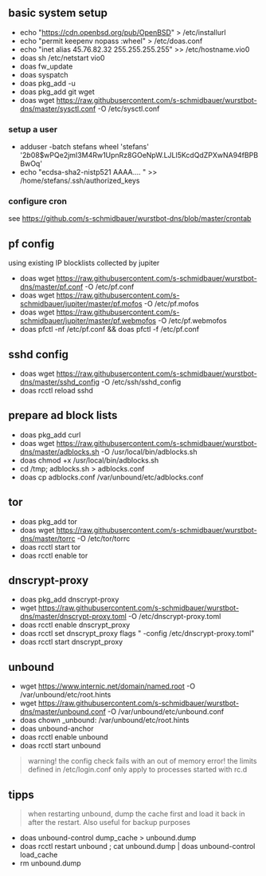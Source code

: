 ## basic system setup
* echo "https://cdn.openbsd.org/pub/OpenBSD" > /etc/installurl
* echo "permit keepenv nopass :wheel" > /etc/doas.conf
* echo "inet alias 45.76.82.32 255.255.255.255" >> /etc/hostname.vio0
* doas sh /etc/netstart vio0
* doas fw_update
* doas syspatch
* doas pkg_add -u
* doas pkg_add git wget
* doas wget https://raw.githubusercontent.com/s-schmidbauer/wurstbot-dns/master/sysctl.conf -O /etc/sysctl.conf

### setup a user
* adduser -batch stefans wheel 'stefans' '$2b$08$wPQe2jmI3M4Rw1UpnRz8GOeNpW.LJLl5KcdQdZPXwNA94fBPBBwOq'
* echo "ecdsa-sha2-nistp521 AAAA.... " >> /home/stefans/.ssh/authorized_keys

### configure cron
see https://github.com/s-schmidbauer/wurstbot-dns/blob/master/crontab

## pf config
using existing IP blocklists collected by jupiter
* doas wget https://raw.githubusercontent.com/s-schmidbauer/wurstbot-dns/master/pf.conf -O /etc/pf.conf
* doas wget https://raw.githubusercontent.com/s-schmidbauer/jupiter/master/pf.mofos -O /etc/pf.mofos
* doas wget https://raw.githubusercontent.com/s-schmidbauer/jupiter/master/pf.webmofos -O /etc/pf.webmofos
* doas pfctl -nf /etc/pf.conf && doas pfctl -f /etc/pf.conf

## sshd config
* doas wget https://raw.githubusercontent.com/s-schmidbauer/wurstbot-dns/master/sshd_config -O /etc/ssh/sshd_config
* doas rcctl reload sshd

## prepare ad block lists
* doas pkg_add curl
* doas wget https://raw.githubusercontent.com/s-schmidbauer/wurstbot-dns/master/adblocks.sh -O /usr/local/bin/adblocks.sh
* doas chmod +x /usr/local/bin/adblocks.sh
* cd /tmp; adblocks.sh > adblocks.conf
* doas cp adblocks.conf /var/unbound/etc/adblocks.conf

## tor
* doas pkg_add tor
* doas wget https://raw.githubusercontent.com/s-schmidbauer/wurstbot-dns/master/torrc -O /etc/tor/torrc
* doas rcctl start tor
* doas rcctl enable tor

## dnscrypt-proxy 
* doas pkg_add dnscrypt-proxy
* wget https://raw.githubusercontent.com/s-schmidbauer/wurstbot-dns/master/dnscrypt-proxy.toml -O /etc/dnscrypt-proxy.toml
* doas rcctl enable dnscrypt_proxy
* doas rcctl set dnscrypt_proxy flags " -config /etc/dnscrypt-proxy.toml"
* doas rcctl start dnscrypt_proxy

## unbound 
* wget https://www.internic.net/domain/named.root -O /var/unbound/etc/root.hints
* wget https://raw.githubusercontent.com/s-schmidbauer/wurstbot-dns/master/unbound.conf -O /var/unbound/etc/unbound.conf
* doas chown _unbound: /var/unbound/etc/root.hints
* doas unbound-anchor
* doas rcctl enable unbound
* doas rcctl start unbound

> warning! the config check fails with an out of memory error!
> the limits defined in /etc/login.conf only apply to processes started with rc.d

## tipps
> when restarting unbound, dump the cache first and load it back in after the restart. Also useful for backup purposes
* doas unbound-control dump_cache > unbound.dump
* doas rcctl restart unbound ; cat unbound.dump | doas unbound-control load_cache
* rm unbound.dump
